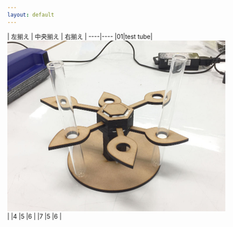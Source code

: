 ```yaml
---
layout: default
---
```




| 左揃え | 中央揃え | 右揃え |
----|----
|01|test tube|<img src="image/test_tube_stand.JPG" width="500px">|
|4 |5 |6 |
|7 |5 |6 |



<!-- 参考

| 左揃え | 中央揃え | 右揃え |
|:---|:---:|---:|
|1 |2 |3 |
|4 |5 |6 |

-->
